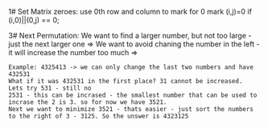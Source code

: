 1# Set Matrix zeroes:
    use 0th row and column to mark for 0 
    mark (i,j)=0 if  (i,0)||(0,j) == 0;

3# Next Permutation:
    We want to find a larger number, but not too large - just the next larger one =>
    We want to avoid chaning the number in the left - it will increase the number too much =>
    
    Example: 4325413 -> we can only change the last two numbers and have 432531
    What if it was 432531 in the first place? 31 cannot be increased.
    Lets try 531 - still no
    2531 - this can be incrased - the smallest number that can be used to incrase the 2 is 3. so for now we have 3521.
    Next we want to minimize 3521 - thats easier - just sort the numbers to the right of 3 - 3125. So the unswer is 4323125




